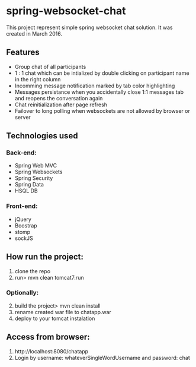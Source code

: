 # spring-websocket-chat

This project represent simple spring websocket chat solution. 
It was created in March 2016.

## Features
* Group chat of all participants
* 1 : 1 chat which can be intialized by double clicking on participant name in the right column
* Incomming message notification marked by tab color highlighting
* Messages persistance when you accidentally close 1:1 messages tab and reopens the conversation again
* Chat reinitialization after page refresh
* Failover to long polling when websockets are not allowed by browser or server

## Technologies used

### Back-end:
* Spring Web MVC
* Spring Websockets
* Spring Security
* Spring Data
* HSQL DB

### Front-end:
* jQuery
* Boostrap
* stomp
* sockJS

## How run the project:
1. clone the repo
2. run> mvn clean tomcat7:run

### Optionally:
2. build the project> mvn clean install
3. rename created war file to chatapp.war 
4. deploy to your tomcat instalation

## Access from browser:
1. http://localhost:8080/chatapp
2. Login by username: whateverSingleWordUsername and password: chat
